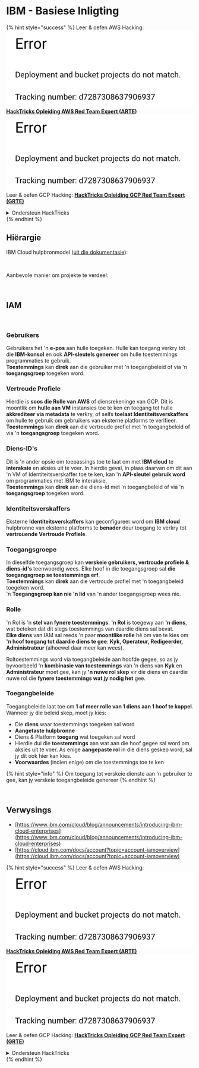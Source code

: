 # IBM - Basiese Inligting

{% hint style="success" %}
Leer & oefen AWS Hacking:<img src="../../.gitbook/assets/image (1) (1).png" alt="" data-size="line">[**HackTricks Opleiding AWS Red Team Expert (ARTE)**](https://training.hacktricks.xyz/courses/arte)<img src="../../.gitbook/assets/image (1) (1).png" alt="" data-size="line">\
Leer & oefen GCP Hacking: <img src="../../.gitbook/assets/image (2).png" alt="" data-size="line">[**HackTricks Opleiding GCP Red Team Expert (GRTE)**<img src="../../.gitbook/assets/image (2).png" alt="" data-size="line">](https://training.hacktricks.xyz/courses/grte)

<details>

<summary>Ondersteun HackTricks</summary>

* Kyk na die [**intekening planne**](https://github.com/sponsors/carlospolop)!
* **Sluit aan by die** 💬 [**Discord groep**](https://discord.gg/hRep4RUj7f) of die [**telegram groep**](https://t.me/peass) of **volg** ons op **Twitter** 🐦 [**@hacktricks\_live**](https://twitter.com/hacktricks\_live)**.**
* **Deel hacking truuks deur PRs in te dien na die** [**HackTricks**](https://github.com/carlospolop/hacktricks) en [**HackTricks Cloud**](https://github.com/carlospolop/hacktricks-cloud) github repos.

</details>
{% endhint %}

## Hiërargie

IBM Cloud hulpbronmodel ([uit die dokumentasie](https://www.ibm.com/blog/announcement/introducing-ibm-cloud-enterprises/)):

<figure><img src="../../.gitbook/assets/image (225).png" alt=""><figcaption></figcaption></figure>

Aanbevole manier om projekte te verdeel:

<figure><img src="../../.gitbook/assets/image (239).png" alt=""><figcaption></figcaption></figure>

## IAM

<figure><img src="../../.gitbook/assets/image (266).png" alt=""><figcaption></figcaption></figure>

### Gebruikers

Gebruikers het 'n **e-pos** aan hulle toegeken. Hulle kan toegang verkry tot die **IBM-konsol** en ook **API-sleutels genereer** om hulle toestemmings programmaties te gebruik.\
**Toestemmings** kan **direk** aan die gebruiker met 'n toegangbeleid of via 'n **toegangsgroep** toegeken word.

### Vertroude Profiele

Hierdie is **soos die Rolle van AWS** of diensrekeninge van GCP. Dit is moontlik om **hulle aan VM** instansies toe te ken en toegang tot hulle **akkrediteer via metadata** te verkry, of selfs **toelaat Identiteitsverskaffers** om hulle te gebruik om gebruikers van eksterne platforms te verifieer.\
**Toestemmings** kan **direk** aan die vertroude profiel met 'n toegangbeleid of via 'n **toegangsgroep** toegeken word.

### Diens-ID's

Dit is 'n ander opsie om toepassings toe te laat om met **IBM cloud** te **interaksie** en aksies uit te voer. In hierdie geval, in plaas daarvan om dit aan 'n VM of Identiteitsverskaffer toe te ken, kan 'n **API-sleutel gebruik word** om programmaties met IBM te interaksie.\
**Toestemmings** kan **direk** aan die diens-id met 'n toegangbeleid of via 'n **toegangsgroep** toegeken word.

### Identiteitsverskaffers

Eksterne **Identiteitsverskaffers** kan geconfigureer word om **IBM cloud** hulpbronne van eksterne platforms te **benader** deur toegang te verkry tot **vertrouende Vertroude Profiele**.

### Toegangsgroepe

In dieselfde toegangsgroep kan **verskeie gebruikers, vertroude profiele & diens-id's** teenwoordig wees. Elke hoof in die toegangsgroep sal **die toegangsgroep se toestemmings erf**.\
**Toestemmings** kan **direk** aan die vertroude profiel met 'n toegangbeleid toegeken word.\
'n **Toegangsgroep kan nie 'n lid** van 'n ander toegangsgroep wees nie.

### Rolle

'n Rol is 'n **stel van fynere toestemmings**. **'n Rol** is toegewy aan **'n diens**, wat beteken dat dit slegs toestemmings van daardie diens sal bevat.\
**Elke diens** van IAM sal reeds 'n paar **moontlike rolle** hê om van te kies om **'n hoof toegang tot daardie diens te gee**: **Kyk, Operateur, Redigeerder, Administrateur** (alhoewel daar meer kan wees).

Roltoestemmings word via toegangbeleide aan hoofde gegee, so as jy byvoorbeeld 'n **kombinasie van toestemmings** van 'n diens van **Kyk** en **Administrateur** moet gee, kan jy **'n nuwe rol skep** vir die diens en daardie nuwe rol die **fynere toestemmings wat jy nodig het** gee.

### Toegangbeleide

Toegangbeleide laat toe om **1 of meer rolle van 1 diens aan 1 hoof te koppel**.\
Wanneer jy die beleid skep, moet jy kies:

* Die **diens** waar toestemmings toegeken sal word
* **Aangetaste hulpbronne**
* Diens & Platform **toegang** wat toegeken sal word
* Hierdie dui die **toestemmings** aan wat aan die hoof gegee sal word om aksies uit te voer. As enige **aangepaste rol** in die diens geskep word, sal jy dit ook hier kan kies.
* **Voorwaardes** (indien enige) om die toestemmings toe te ken

{% hint style="info" %}
Om toegang tot verskeie dienste aan 'n gebruiker te gee, kan jy verskeie toegangbeleide genereer
{% endhint %}

<figure><img src="../../.gitbook/assets/image (248).png" alt=""><figcaption></figcaption></figure>

## Verwysings

* [https://www.ibm.com/cloud/blog/announcements/introducing-ibm-cloud-enterprises](https://www.ibm.com/cloud/blog/announcements/introducing-ibm-cloud-enterprises)
* [https://cloud.ibm.com/docs/account?topic=account-iamoverview](https://cloud.ibm.com/docs/account?topic=account-iamoverview)

{% hint style="success" %}
Leer & oefen AWS Hacking:<img src="../../.gitbook/assets/image (1) (1).png" alt="" data-size="line">[**HackTricks Opleiding AWS Red Team Expert (ARTE)**](https://training.hacktricks.xyz/courses/arte)<img src="../../.gitbook/assets/image (1) (1).png" alt="" data-size="line">\
Leer & oefen GCP Hacking: <img src="../../.gitbook/assets/image (2).png" alt="" data-size="line">[**HackTricks Opleiding GCP Red Team Expert (GRTE)**<img src="../../.gitbook/assets/image (2).png" alt="" data-size="line">](https://training.hacktricks.xyz/courses/grte)

<details>

<summary>Ondersteun HackTricks</summary>

* Kyk na die [**intekening planne**](https://github.com/sponsors/carlospolop)!
* **Sluit aan by die** 💬 [**Discord groep**](https://discord.gg/hRep4RUj7f) of die [**telegram groep**](https://t.me/peass) of **volg** ons op **Twitter** 🐦 [**@hacktricks\_live**](https://twitter.com/hacktricks\_live)**.**
* **Deel hacking truuks deur PRs in te dien na die** [**HackTricks**](https://github.com/carlospolop/hacktricks) en [**HackTricks Cloud**](https://github.com/carlospolop/hacktricks-cloud) github repos.

</details>
{% endhint %}
